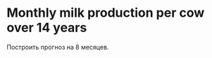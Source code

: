 Monthly milk production per cow over 14 years
=============================================

Построить прогноз на 8 месяцев.
